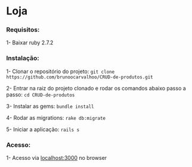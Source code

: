 <h1>Loja</h1>

<h3>Requisitos:</h3>

1- Baixar ruby 2.7.2

<h3>Instalação:</h3>

1- Clonar o repositório do projeto: 
`git clone https://github.com/brunoocarvalhoo/CRUD-de-produtos.git`

2- Entrar na raiz do projeto clonado e rodar os comandos abaixo passo a passo: 
`cd CRUD-de-produtos`

3- Instalar as gems:
`bundle install`

4- Rodar as migrations:
 `rake db:migrate`

5- Iniciar a aplicação:
 `rails s`

<h3>Acesso:</h3>

1- Acesso via <a href="url">localhost:3000</a> no browser
